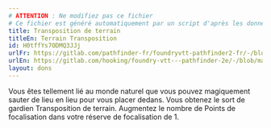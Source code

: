 ```yaml
---
# ATTENTION : Ne modifiez pas ce fichier
# Ce fichier est généré automatiquement par un script d'après les données du module Foundry VTT officiel et de sa traduction
title: Transposition de terrain
titleEn: Terrain Transposition
id: H0tffYs7ODMQ3JJj
urlFr: https://gitlab.com/pathfinder-fr/foundryvtt-pathfinder2-fr/-/blob/master/data/feats/H0tffYs7ODMQ3JJj.htm
urlEn: https://gitlab.com/hooking/foundry-vtt---pathfinder-2e/-/blob/master/packs/data/feats.db/terrain-transposition.json
layout: dons
---
```

Vous êtes tellement lié au monde naturel que vous pouvez magiquement sauter de lieu en lieu pour vous placer dedans. Vous obtenez le sort de gardien <a class="entity-link" data-pack="pf2e.spells-srd" data-id="rtA3HRGoy7PQTOhq" draggable="true">Transposition de terrain</a>. Augmentez le nombre de Points de focalisation dans votre réserve de focalisation de 1.
